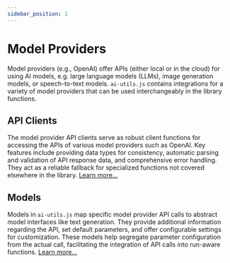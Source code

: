 ```yaml
---
sidebar_position: 1
---
```


# Model Providers

Model providers (e.g., OpenAI) offer APIs (either local or in the cloud) for using AI models, e.g. large language models (LLMs), image generation models, or speech-to-text models. `ai-utils.js` contains integrations for a variety of model providers that can be used interchangeably in the library functions.

## API Clients

The model provider API clients serve as robust client functions for accessing the APIs of various model providers such as OpenAI. Key features include providing data types for consistency, automatic parsing and validation of API response data, and comprehensive error handling. They act as a reliable fallback for specialized functions not covered elsewhere in the library. [Learn more...](/concept/model-provider/api-clients)

## Models

Models in `ai-utils.js` map specific model provider API calls to abstract model interfaces like text generation. They provide additional information regarding the API, set default parameters, and offer configurable settings for customization. These models help segregate parameter configuration from the actual call, facilitating the integration of API calls into run-aware functions. [Learn more...](/concept/model-provider/models)
